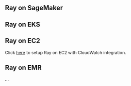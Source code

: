## Ray on SageMaker

## Ray on EKS

## Ray on EC2
Click [here](setup_ray.md) to setup Ray on EC2 with CloudWatch integration.

## Ray on EMR
...
